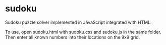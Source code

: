 # sudoku
Sudoku puzzle solver implemented in JavaScript integrated with HTML. 

To use, open sudoku.html with sudoku.css and sudoku.js in the same folder. Then
enter all known numbers into their locations on the 9x9 grid.
